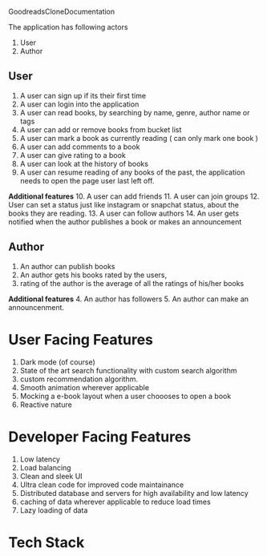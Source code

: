 GoodreadsCloneDocumentation

The application has following actors
1. User
2. Author

## User
1. A user can sign up if its their first time
2. A user can login into the application
3. A user can read books, by searching by name, genre, author name or tags
4. A user can add or remove books from bucket list
5. A user can mark a book as currently reading ( can only mark one book )
6. A user can add comments to a book
7. A user can give rating to a book
8. A user can look at the history of books
9. A user can resume reading of any books of the past, the application needs to open the page user last left off.

 **Additional features**
10. A user can add friends
11. A user can join groups
12. User can set a status just like instagram or snapchat status, about the books they are reading.
13. A user can follow authors
14. An user gets notified when the author publishes a book or makes an announcement

## Author
1. An author can publish books
2. An author gets his books rated by the users,
3. rating of the author is the average of all the ratings of his/her books

**Additional features**
4. An author has followers
5. An author can make an announcenment.


# User Facing Features
1. Dark mode (of course)
2. State of the art search functionality with custom search algorithm
3. custom recommendation algorithm.
4. Smooth animation wherever applicable
5. Mocking a e-book layout when a user choooses to open a book
6. Reactive nature

# Developer Facing Features
1. Low latency
2. Load balancing
3. Clean and sleek UI
4. Ultra clean code for improved code maintainance
5. Distributed database and servers for high availability and low latency
6. caching of data wherever applicable to reduce load times
7. Lazy loading of data

# Tech Stack

